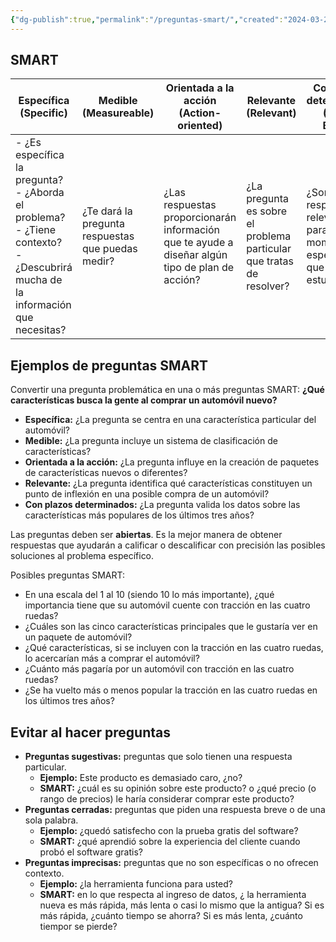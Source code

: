 ```yaml
---
{"dg-publish":true,"permalink":"/preguntas-smart/","created":"2024-03-27T02:15:26.201+01:00","updated":"2024-03-27T02:39:31.000+01:00"}
---
```


## SMART
| Específica (Specific)                                                                                                                 | Medible (Measureable)                             | Orientada a la acción (Action-oriented)                                                         | Relevante (Relevant)                                                 | Con plazos determinados (Time-Bound)                                      |
| ------------------------------------------------------------------------------------------------------------------------------------- | ------------------------------------------------- | ----------------------------------------------------------------------------------------------- | -------------------------------------------------------------------- | ------------------------------------------------------------------------- |
| - ¿Es específica la pregunta?<br>- ¿Aborda el problema?<br>- ¿Tiene contexto?<br>- ¿Descubrirá mucha de la información que necesitas? | ¿Te dará la pregunta respuestas que puedas medir? | ¿Las respuestas proporcionarán información que te ayude a diseñar algún tipo de plan de acción? | ¿La pregunta es sobre el problema particular que tratas de resolver? | ¿Son las respuestas relevantes para el momento específico que se estudia? |
## Ejemplos de preguntas SMART

Convertir una pregunta problemática en una o más preguntas SMART: **¿Qué características busca la gente al comprar un automóvil nuevo?**
- **Específica:** ¿La pregunta se centra en una característica particular del automóvil?
- **Medible:** ¿La pregunta incluye un sistema de clasificación de características?
- **Orientada a la acción:** ¿La pregunta influye en la creación de paquetes de características nuevos o diferentes?
- **Relevante:** ¿La pregunta identifica qué características constituyen un punto de inflexión en una posible compra de un automóvil?
- **Con plazos determinados:** ¿La pregunta valida los datos sobre las características más populares de los últimos tres años?

Las preguntas deben ser **abiertas**. Es la mejor manera de obtener respuestas que ayudarán a calificar o descalificar con precisión las posibles soluciones al problema específico.

Posibles preguntas SMART:
- En una escala del 1 al 10 (siendo 10 lo más importante), ¿qué importancia tiene que su automóvil cuente con tracción en las cuatro ruedas?
- ¿Cuáles son las cinco características principales que le gustaría ver en un paquete de automóvil?
- ¿Qué características, si se incluyen con la tracción en las cuatro ruedas, lo acercarían más a comprar el automóvil?
- ¿Cuánto más pagaría por un automóvil con tracción en las cuatro ruedas?
- ¿Se ha vuelto más o menos popular la tracción en las cuatro ruedas en los últimos tres años?
## Evitar al hacer preguntas

- **Preguntas sugestivas:** preguntas que solo tienen una respuesta particular.
	- **Ejemplo:** Este producto es demasiado caro, ¿no?
	- **SMART:** ¿cuál es su opinión sobre este producto? o ¿qué precio (o rango de precios) le haría considerar comprar este producto?
- **Preguntas cerradas:** preguntas que piden una respuesta breve o de una sola palabra.
	- **Ejemplo:** ¿quedó satisfecho con la prueba gratis del software?
	- **SMART:** ¿qué aprendió sobre la experiencia del cliente cuando probó el software gratis?
- **Preguntas imprecisas:** preguntas que no son específicas o no ofrecen contexto.
	- **Ejemplo:** ¿la herramienta funciona para usted?
	- **SMART:** en lo que respecta al ingreso de datos, ¿ la herramienta nueva es más rápida, más lenta o casi lo mismo que la antigua? Si es más rápida, ¿cuánto tiempo se ahorra? Si es más lenta, ¿cuánto tiempor se pierde?